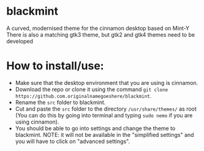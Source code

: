 # blackmint
A curved, modernised theme for the cinnamon desktop based on Mint-Y
There is also a matching gtk3 theme, but gtk2 and gtk4 themes need to be developed
# How to install/use:
 - Make sure that the desktop environment that you are using is cinnamon. 
 - Download the repo or clone it using the command `git clone https://github.com.originalnamegoeshere/blackmint`.
 - Rename the `src` folder to blackmint. 
 - Cut and paste the `src` folder to the directory  `/usr/share/themes/` as root (You can do this by going into terminal and typing `sudo nemo` if you are using cinnamon). 
 - You should be able to go into settings and change the theme to blackmint. NOTE: it will not be available in the "simplified settings" and you will have to click on "advanced settings". 
